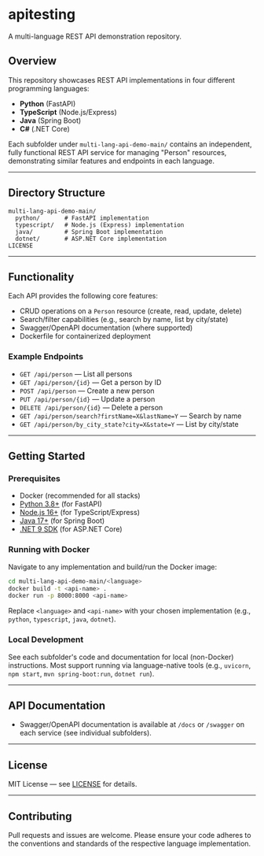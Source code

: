 # apitesting

A multi-language REST API demonstration repository.

## Overview

This repository showcases REST API implementations in four different programming languages:

- **Python** (FastAPI)
- **TypeScript** (Node.js/Express)
- **Java** (Spring Boot)
- **C#** (.NET Core)

Each subfolder under `multi-lang-api-demo-main/` contains an independent, fully functional REST API service for managing "Person" resources, demonstrating similar features and endpoints in each language.

---

## Directory Structure

```
multi-lang-api-demo-main/
  python/       # FastAPI implementation
  typescript/   # Node.js (Express) implementation
  java/         # Spring Boot implementation
  dotnet/       # ASP.NET Core implementation
LICENSE
```

---

## Functionality

Each API provides the following core features:
- CRUD operations on a `Person` resource (create, read, update, delete)
- Search/filter capabilities (e.g., search by name, list by city/state)
- Swagger/OpenAPI documentation (where supported)
- Dockerfile for containerized deployment

### Example Endpoints

- `GET /api/person` — List all persons
- `GET /api/person/{id}` — Get a person by ID
- `POST /api/person` — Create a new person
- `PUT /api/person/{id}` — Update a person
- `DELETE /api/person/{id}` — Delete a person
- `GET /api/person/search?firstName=X&lastName=Y` — Search by name
- `GET /api/person/by_city_state?city=X&state=Y` — List by city/state

---

## Getting Started

### Prerequisites

- Docker (recommended for all stacks)
- [Python 3.8+](https://www.python.org/) (for FastAPI)
- [Node.js 16+](https://nodejs.org/) (for TypeScript/Express)
- [Java 17+](https://adoptopenjdk.net/) (for Spring Boot)
- [.NET 9 SDK](https://dotnet.microsoft.com/) (for ASP.NET Core)

### Running with Docker

Navigate to any implementation and build/run the Docker image:

```sh
cd multi-lang-api-demo-main/<language>
docker build -t <api-name> .
docker run -p 8000:8000 <api-name>
```

Replace `<language>` and `<api-name>` with your chosen implementation (e.g., `python`, `typescript`, `java`, `dotnet`).

### Local Development

See each subfolder's code and documentation for local (non-Docker) instructions. Most support running via language-native tools (e.g., `uvicorn`, `npm start`, `mvn spring-boot:run`, `dotnet run`).

---

## API Documentation

- Swagger/OpenAPI documentation is available at `/docs` or `/swagger` on each service (see individual subfolders).

---

## License

MIT License — see [LICENSE](LICENSE) for details.

---

## Contributing

Pull requests and issues are welcome. Please ensure your code adheres to the conventions and standards of the respective language implementation.

